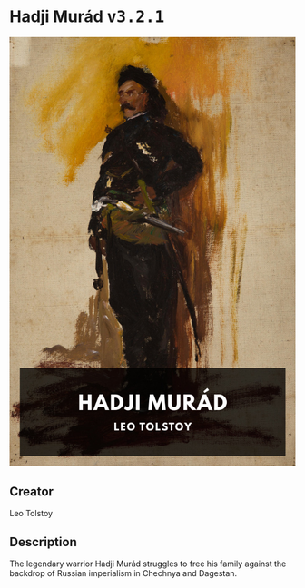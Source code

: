 
# Hadji Murád <kbd>v3.2.1</kbd>

<center>
  <img src="./cover-1024.jpg"/>
</center>

## Creator
Leo Tolstoy

## Description
The legendary warrior Hadji Murád struggles to free his family against the backdrop of Russian imperialism in Chechnya and Dagestan.
